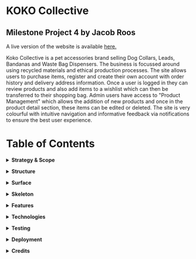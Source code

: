 # KOKO Collective
## Milestone Project 4 by Jacob Roos

A live version of the website is available [here.]()

Koko Collective is a pet accessories brand selling Dog Collars, Leads, Bandanas and Waste Bag Dispensers.  The business is focussed around using recycled materials and ethical production processes.  The site allows users to purchase items, register and create their own account with order history and delivery address information.  Once a user is logged in they can review products and also add items to a wishlist which can then be transferred to their shopping bag. Admin users have access to "Product Management" which allows the addition of new products and once in the product detail section, these items can be edited or deleted.  The site is very colourful with intuitive navigation and informative feedback via notifications to ensure the best user experience.

# Table of Contents

**<details><summary>Strategy & Scope</summary>**
* [UX](#ux)
    * [Business Objectives](#business-objectives)
    * [User Objectives](#user-objectives)
    * [User Stories](#user-stories)
</details>

**<details><summary>Structure</summary>**
* [Design Process](#design-process)
    * [Page Structure](#page-structure)
    * [Page Summaries](#page-summaries)
    * [Django Apps & Packages](#django-apps-and-packages)
    * [Database Design & Structure](#database-design-and-structure)

</details>

**<details><summary>Surface</summary>**
* [Colors](#colours)
* [Fonts](#font-choice)

</details>

**<details><summary>Skeleton</summary>**
* [Wireframe Designs](#wireframe-designs)
* [Final Project Design Differences](#wireframe-and-final-project-differences)
* [Responsive Design](#responsive-page-design)

</details>

**<details><summary>Features</summary>**

* [Sitewide](#sitewide)
    * [Navbar](#nav-bar)
    * [Banner](#banner)
    * [Footer](#footer)
* [Homepage](#homepage)
* [About](#about)
* [Products](#products)
    * [Product Detail](#product-detail)
    * [Reviews](#reviews)
* [Wishlist](#wishlist)
* [Shopping Bag](#shopping-bag)
* [Checkout](#checkout)
    * [Checkout Success](#checkout-success)
* [Profile](#profile)
* [Product Management](#Product-management)
    * [Add Product](#add-product)
    * [Edit Product](#edit-product)
    * [Authentication](#authentication)
    * [Future Features](#future-features)

</details>

**<details><summary>Technologies</summary>**
* [Technologies Used](#technologies-used)
</details>

**<details><summary>Testing</summary>**
- [Testing](#testing)
</details>

**<details><summary>Deployment</summary>**
* [Hosting on Heroku](#hosting-on-heroku)
* [Cloning](#cloning)
</details>

**<details><summary>Credits</summary>**
* [Credits](#credits)
    * [Content](#content)
    * [Media](#media)
- [Acknowledgements](#acknowledgements)
- [Online and Physical](#onlineandphysical)
    * [Websites](#Websites)
    * [Books](#books)

</details>